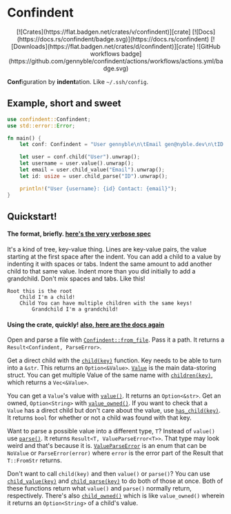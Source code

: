 # Confindent

<p align="center">
[![Crates](https://flat.badgen.net/crates/v/confindent)][crate]
[![Docs](https://docs.rs/confindent/badge.svg)](https://docs.rs/confindent)
[![Downloads](https://flat.badgen.net/crates/d/confindent)][crate]
![GitHub workflows badge](https://github.com/gennyble/confindent/actions/workflows/actions.yml/badge.svg)
</p>

[crate]: https://crates.io/crates/confindent

**Conf**iguration by **indent**ation. Like `~/.ssh/config`.

## Example, short and sweet
```rust
use confindent::Confindent;
use std::error::Error;

fn main() {
	let conf: Confindent = "User gennyble\n\tEmail gen@nyble.dev\n\tID 256".parse().unwrap();

	let user = conf.child("User").unwrap();
	let username = user.value().unwrap();
	let email = user.child_value("Email").unwrap();
	let id: usize = user.child_parse("ID").unwrap();

	println!("User {username}: {id} Contact: {email}");
}
```

## Quickstart!

#### The format, briefly. [here's the very verbose spec](https://github.com/gennyble/confindent/blob/main/spec.md)
It's a kind of tree, key-value thing. Lines are key-value pairs, the value starting at the first
space after the indent. You can add a child to a value by indenting it with spaces or tabs. Indent
the same amount to add another child to that same value. Indent more than you did initially to add
a grandchild. Don't mix spaces and tabs. Like this!

```ignore
Root this is the root
	Child I'm a child!
	Child You can have multiple children with the same keys!
		Grandchild I'm a grandchild!
```

#### Using the crate, quickly! [also, here are the docs again](https://docs.rs/confindent)

Open and parse a file with [`Confindent::from_file`][ff]. Pass it a path. It returns
a `Result<Confindent, ParseError>`.

Get a direct child with the [`child(key)`][child] function. Key needs to be able
to turn into a `&str`. This returns an `Option<&Value>`. [`Value`][value] is the main data-storing
struct. You can get multiple Value of the same name with [`children(key)`][children], which
returns a `Vec<&Value>`.

You can get a `Value`'s value with [`value()`][fn-value]. It returns an `Option<&str>`. Get an owned,
`Option<String>` with [`value_owned()`][valueowned]. If you want
to check that a `Value` has a direct  child but don't care about the value, use
[`has_child(key)`][haschild]. It returns `bool` for whether or not a child was found with that key.

Want to parse a possible value into a different type, `T`? Instead of `value()` use
[`parse()`][parse]. It returns `Result<T, ValueParseError<T>>`. That type
may look weird and that's because it is. [`ValueParseError`][vperror] is an enum
that can be `NoValue` or `ParseError(error)` where `error` is the error part of the
Result that `T::FromStr` returns.

Don't want to call `child(key)` and then `value()` or `parse()`? You can use
[`child_value(key)`][childvalue] and [`child_parse(key)`][childparse] to do both of those
at once. Both of these functions return what `value()` and `parse()` normally return,
respectively. There's also [`child_owned()`][childowned] which is like `value_owned()` wherein
it returns an `Option<String>` of a child's value.

[ff]: https://docs.rs/confindent/latest/confindent/struct.Confindent.html#method.from_file
[child]: https://docs.rs/confindent/latest/confindent/struct.Value.html#method.child
[children]: https://docs.rs/confindent/latest/confindent/struct.Value.html#method.children
[value]: https://docs.rs/confindent/latest/confindent/struct.Value.html
[fn-value]: https://docs.rs/confindent/latest/confindent/struct.Value.html#method.value
[valueowned]: https://docs.rs/confindent/latest/confindent/struct.Value.html#method.value_owned
[haschild]: https://docs.rs/confindent/latest/confindent/struct.Value.html#method.has_child
[parse]: https://docs.rs/confindent/latest/confindent/struct.Value.html#method.parse
[vperror]: https://docs.rs/confindent/latest/confindent/enum.ValueParseError.html
[childvalue]: https://docs.rs/confindent/latest/confindent/struct.Value.html#method.child_value
[childowned]: https://docs.rs/confindent/latest/confindent/struct.Value.html#method.child_owned
[childparse]: https://docs.rs/confindent/latest/confindent/struct.Value.html#method.child_parse
